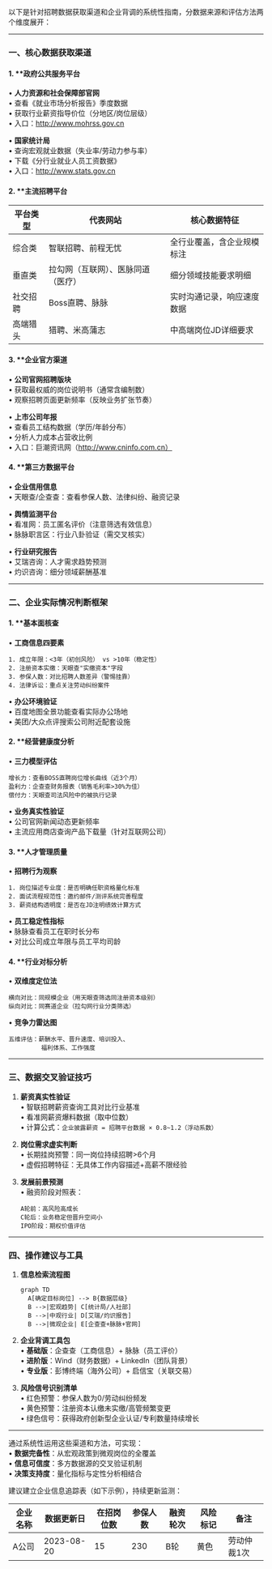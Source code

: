 以下是针对招聘数据获取渠道和企业背调的系统性指南，分数据来源和评估方法两个维度展开：

---

### **一、核心数据获取渠道**
#### 1. **政府公共服务平台
• **人力资源和社会保障部官网**  
  • 查看《就业市场分析报告》季度数据  
  • 获取行业薪资指导价位（分地区/岗位层级）  
  • 入口：http://www.mohrss.gov.cn

• **国家统计局**  
  • 查询宏观就业数据（失业率/劳动力参与率）  
  • 下载《分行业就业人员工资数据》  
  • 入口：http://www.stats.gov.cn

#### 2. **主流招聘平台
| 平台类型       | 代表网站             | 核心数据特征                |
|----------------|----------------------|---------------------------|
| 综合类         | 智联招聘、前程无忧   | 全行业覆盖，含企业规模标注  |
| 垂直类         | 拉勾网（互联网）、医脉同道（医疗） | 细分领域技能要求明细        |
| 社交招聘       | Boss直聘、脉脉       | 实时沟通记录，响应速度数据  |
| 高端猎头       | 猎聘、米高蒲志       | 中高端岗位JD详细要求        |

#### 3. **企业官方渠道
• **公司官网招聘版块**  
  • 获取最权威的岗位说明书（通常含编制数）  
  • 观察招聘页面更新频率（反映业务扩张节奏）

• **上市公司年报**  
  • 查看员工结构数据（学历/年龄分布）  
  • 分析人力成本占营收比例  
  • 入口：巨潮资讯网（http://www.cninfo.com.cn）

#### 4. **第三方数据平台
• **企业信用信息**  
  • 天眼查/企查查：查看参保人数、法律纠纷、融资记录

• **舆情监测平台**  
  • 看准网：员工匿名评价（注意筛选有效信息）  
  • 脉脉职言区：行业八卦验证（需交叉核实）

• **行业研究报告**  
  • 艾瑞咨询：人才需求趋势预测  
  • 灼识咨询：细分领域薪酬基准

---

### **二、企业实际情况判断框架**
#### 1. **基本面核查
• **工商信息四要素**  
  ```text
  1. 成立年限：<3年（初创风险） vs >10年（稳定性）  
  2. 注册资本实缴：天眼查"实缴资本"字段  
  3. 参保人数：对比招聘人数差异（警惕挂靠）  
  4. 法律诉讼：重点关注劳动纠纷案件
  ```

• **办公环境验证**  
  • 百度地图全景功能查看实际办公场地  
  • 美团/大众点评搜索公司附近配套设施

#### 2. **经营健康度分析
• **三力模型评估**  
  ```text
  增长力：查看BOSS直聘岗位增长曲线（近3个月）  
  盈利力：企查查财务报表（销售毛利率>30%为佳）  
  偿付力：天眼查司法风险中的被执行记录
  ```

• **业务真实性验证**  
  • 公司官网新闻动态更新频率  
  • 主流应用商店查询产品下载量（针对互联网公司）

#### 3. **人才管理质量
• **招聘行为观察**  
  ```text
  1. 岗位描述专业度：是否明确任职资格量化标准  
  2. 面试流程规范性：邀约邮件/测评系统完善程度  
  3. 薪资结构透明度：是否在JD注明绩效计算方式
  ```

• **员工稳定性指标**  
  • 脉脉查看员工在职时长分布  
  • 对比公司成立年限与员工平均司龄

#### 4. **行业对标分析
• **双维度定位法**  
  ```text
  横向对比：同规模企业（用天眼查筛选同注册资本级别）  
  纵向对比：同赛道企业（拉勾网行业分类筛选）  
  ```

• **竞争力雷达图**  
  ```text
  五维评估：薪酬水平、晋升速度、培训投入、  
           福利体系、工作强度
  ```

---

### **三、数据交叉验证技巧**
1. **薪资真实性验证**  
   • 智联招聘薪资查询工具对比行业基准  
   • 看准网薪资爆料数据（取中位数）  
   • 计算公式：`企业披露薪资 = 招聘平台数据 × 0.8~1.2（浮动系数）`

2. **岗位需求虚实判断**  
   • 长期挂岗预警：同一岗位持续招聘>6个月  
   • 虚假招聘特征：无具体工作内容描述+高薪不限经验

3. **发展前景预测**  
   • 融资阶段对照表：  
     ```text
     A轮前：高风险高成长  
     C轮后：业务稳定但晋升空间小  
     IPO阶段：期权价值评估
     ```

---

### **四、操作建议与工具**
1. **信息检索流程图**  
   ```mermaid
   graph TD
     A[确定目标岗位] --> B{数据层级}
     B -->|宏观趋势| C[统计局/人社部]
     B -->|中观行业| D[艾瑞/灼识报告]
     B -->|微观企业| E[企查查+脉脉+官网]
   ```

2. **企业背调工具包**  
   • **基础版**：企查查（工商信息）+ 脉脉（员工评价）  
   • **进阶版**：Wind（财务数据）+ LinkedIn（团队背景）  
   • **专业版**：彭博终端（海外公司）+ 启信宝（关联交易）

3. **风险信号识别清单**  
   • 红色预警：参保人数为0/劳动纠纷频发  
   • 黄色预警：注册资本认缴未实缴/高管频繁变更  
   • 绿色信号：获得政府创新型企业认证/专利数量持续增长

---

通过系统性运用这些渠道和方法，可实现：  
• **数据完备性**：从宏观政策到微观岗位的全覆盖  
• **信息可信度**：多方数据源的交叉验证机制  
• **决策支持度**：量化指标与定性分析相结合

建议建立企业信息追踪表（如下示例），持续更新监测：

| 企业名称 | 数据更新日 | 在招岗位数 | 参保人数 | 融资轮次 | 风险标记 | 备注 |
|---------|------------|------------|----------|----------|----------|------|
| A公司   | 2023-08-20 | 15         | 230      | B轮      | 黄色     | 劳动仲裁1次 |
